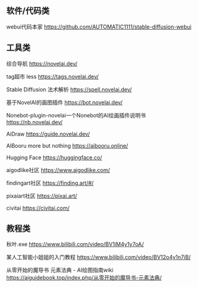 ## 软件/代码类

webui代码本家  https://github.com/AUTOMATIC1111/stable-diffusion-webui

## 工具类

综合导航  https://novelai.dev/

tag超市 less https://tags.novelai.dev/

Stable Diffusion 法术解析  https://spell.novelai.dev/

基于NovelAI的画图插件  https://bot.novelai.dev/

Nonebot-plugin-novelai一个Nonebot的AI绘画插件说明书  https://nb.novelai.dev/

AiDraw  https://guide.novelai.dev/

AIBooru more but nothing  https://aibooru.online/  

Hugging Face https://huggingface.co/

aigodlike社区  https://www.aigodlike.com/

findingart社区  https://finding.art/#/

pixaiart社区  https://pixai.art/

civitai https://civitai.com/

## 教程类

秋叶.exe https://www.bilibili.com/video/BV1iM4y1y7oA/

某人工智能小姐姐的入门教程  https://www.bilibili.com/video/BV12o4y1n7iB/

从零开始的魔导书 元素法典 - AI绘图指南wiki       https://aiguidebook.top/index.php/从零开始的魔导书-元素法典/